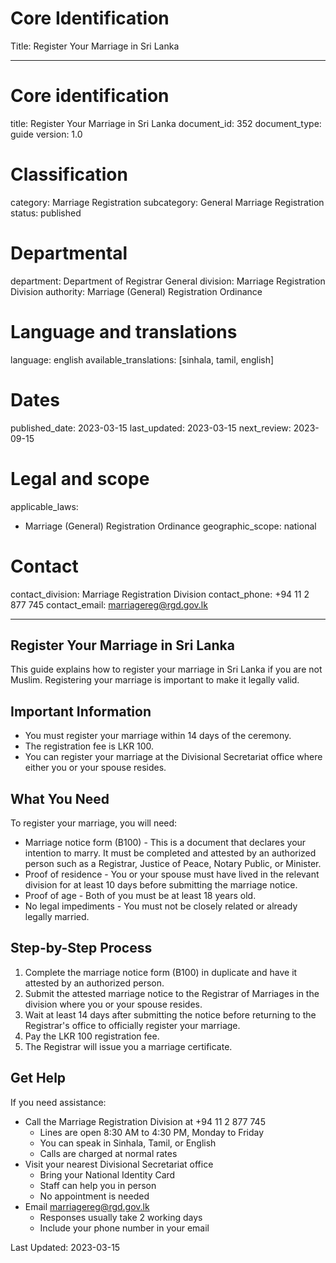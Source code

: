 # Core Identification
Title: Register Your Marriage in Sri Lanka

---
# Core identification
title: Register Your Marriage in Sri Lanka
document_id: 352
document_type: guide
version: 1.0

# Classification
category: Marriage Registration
subcategory: General Marriage Registration
status: published

# Departmental
department: Department of Registrar General
division: Marriage Registration Division
authority: Marriage (General) Registration Ordinance

# Language and translations
language: english
available_translations: [sinhala, tamil, english]

# Dates
published_date: 2023-03-15
last_updated: 2023-03-15
next_review: 2023-09-15

# Legal and scope
applicable_laws:
  - Marriage (General) Registration Ordinance
geographic_scope: national

# Contact
contact_division: Marriage Registration Division
contact_phone: +94 11 2 877 745
contact_email: marriagereg@rgd.gov.lk

---

## Register Your Marriage in Sri Lanka

This guide explains how to register your marriage in Sri Lanka if you are not Muslim. Registering your marriage is important to make it legally valid.

## Important Information

- You must register your marriage within 14 days of the ceremony.
- The registration fee is LKR 100.
- You can register your marriage at the Divisional Secretariat office where either you or your spouse resides.

## What You Need

To register your marriage, you will need:

- Marriage notice form (B100) - This is a document that declares your intention to marry. It must be completed and attested by an authorized person such as a Registrar, Justice of Peace, Notary Public, or Minister.
- Proof of residence - You or your spouse must have lived in the relevant division for at least 10 days before submitting the marriage notice.
- Proof of age - Both of you must be at least 18 years old.
- No legal impediments - You must not be closely related or already legally married.

## Step-by-Step Process

1. Complete the marriage notice form (B100) in duplicate and have it attested by an authorized person.
2. Submit the attested marriage notice to the Registrar of Marriages in the division where you or your spouse resides.
3. Wait at least 14 days after submitting the notice before returning to the Registrar's office to officially register your marriage.
4. Pay the LKR 100 registration fee.
5. The Registrar will issue you a marriage certificate.

## Get Help

If you need assistance:

- Call the Marriage Registration Division at +94 11 2 877 745
    - Lines are open 8:30 AM to 4:30 PM, Monday to Friday
    - You can speak in Sinhala, Tamil, or English
    - Calls are charged at normal rates
- Visit your nearest Divisional Secretariat office
    - Bring your National Identity Card
    - Staff can help you in person
    - No appointment is needed
- Email marriagereg@rgd.gov.lk
    - Responses usually take 2 working days
    - Include your phone number in your email

Last Updated: 2023-03-15